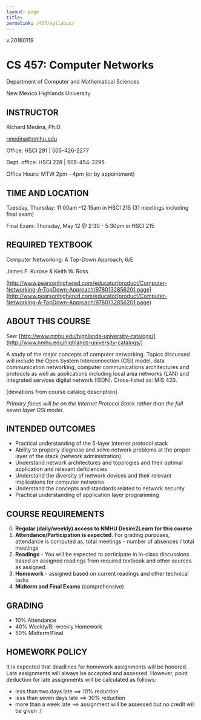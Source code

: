 ```yaml
---
layout: page
title:
permalink: /457/syllabus/
---
```


v.20160119

# CS 457: Computer Networks

Department of Computer and Mathematical Sciences

New Mexico Highlands University

## INSTRUCTOR
Richard Medina, Ph.D.

rmedina@nmhu.edu

Office: HSCI 291 | 505-426-2277

Dept. office: HSCI 228 | 505-454-3295

Office Hours: MTW 2pm - 4pm (or by appointment)

## TIME AND LOCATION
Tuesday, Thursday: 11:00am -12:15am in HSCI 215 (31 meetings including final exam)

Final Exam: Thursday, May 12 @ 2:30 - 5:30pm in HSCI 215 

## REQUIRED TEXTBOOK
Computer Networking: A Top-Down Approach, 6/E

James F. Kurose & Keith W. Ross

[http://www.pearsonhighered.com/educator/product/Computer-Networking-A-TopDown-Approach/9780132856201.page](http://www.pearsonhighered.com/educator/product/Computer-Networking-A-TopDown-Approach/9780132856201.page)

## ABOUT THIS COURSE
See: [http://www.nmhu.edu/highlands-university-catalogs/](http://www.nmhu.edu/highlands-university-catalogs/)

A study of the major concepts of computer networking. Topics
discussed will include the Open System Interconnection
(OSI) model, data communication networking, computer
communications architectures and protocols as well as applications
including local area networks (LAN) and integrated services digital
network (ISDN). Cross-listed as: MIS 420.

[deviations from course catalog description]

*Primary focus will be on the Internet Protocol Stack rather than the full seven layer OSI model.*

## INTENDED OUTCOMES
* Practical understanding of the 5-layer internet protocol stack
* Ability to properly diagnose and solve network problems at the proper layer of the stack (network administration)
* Understand network architectures and topologies and their optimal application and relevant deficiencies
* Understand the diversity of network devices and their relevant implications for computer networks
* Understand the concepts and standards related to network security
* Practical understanding of application layer programming


## COURSE REQUIREMENTS
0. **Regular (daily/weekly) access to NMHU Desire2Learn for this course**
1. **Attendance/Participation is expected**. For grading purposes, attendance is computed as, total meetings - number of absences / total meetings
2. **Readings** - You will be expected to participate in in-class discussions based on assigned readings from required textbook and other sources as assigned.
3. **Homework** - assigned based on current readings and other technical tasks
4. **Midterm and Final Exams** (comprehensive)

## GRADING
* 10%	Attendance
* 40%	Weekly/Bi-weekly Homework
* 50%	Midterm/Final

## HOMEWORK POLICY
It is expected that deadlines for homework assignments will be honored. Late assignments will always be accepted and assessed. However, point deduction for late assignments will be calculated as follows:

* less than two days late ==> 10% reduction
* less than seven days late ==> 30% reduction
* more than a week late ==> assignment will be assessed but no credit will be given :(